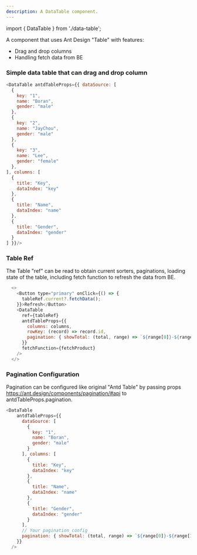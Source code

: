 ```yaml
---
description: A DataTable component.
---
```


import { DataTable } from './data-table';

A component that uses Ant Design "Table" with features: 
  - Drag and drop columns
  - Handling fetch data from BE

### Simple data table that can drag and drop column

```js live
<DataTable antdTableProps={{ dataSource: [
  {
    key: "1",
    name: "Boran",
    gender: "male"
  },
  {
    key: "2",
    name: "JayChou",
    gender: "male"
  },
  {
    key: "3",
    name: "Lee",
    gender: "female"
  },
], columns: [
  {
    title: "Key",
    dataIndex: "key"
  },
  {
    title: "Name",
    dataIndex: "name"
  },
  {
    title: "Gender",
    dataIndex: "gender"
  }
] }}/>
```

### Table Ref
The Table "ref" can be read to obtain current sorters, paginations, loading state of the table, including fetch function to refresh the data from BE. 

```js 
  <>
    <Button type="primary" onClick={() => {
      tableRef.current?.fetchData();
    }}>Refresh</Button>
    <DataTable
      ref={tableRef}
      antdTableProps={{
        columns: columns,
        rowKey: (record) => record.id,
        pagination: { showTotal: (total, range) => `${range[0]}-${range[1]} of ${total} items`}
      }}
      fetchFunction={fetchProduct}
    />
  </>
  ```

### Pagination Configuration
Pagination can be configured like original "Antd Table" by passing props https://ant.design/components/pagination/#api to antdTableProps.pagination. 

  ```js 
  <DataTable
      antdTableProps={{
        dataSource: [
          {
            key: "1",
            name: "Boran",
            gender: "male"
          }
        ], columns: [
          {
            title: "Key",
            dataIndex: "key"
          },
          {
            title: "Name",
            dataIndex: "name"
          },
          {
            title: "Gender",
            dataIndex: "gender"
          }
        ],
        // Your pagination config
        pagination: { showTotal: (total, range) => `${range[0]}-${range[1]} of ${total} items`}
      }}
    />
  ```


  
  